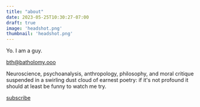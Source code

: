 ```yaml
---
title: "about"
date: 2023-05-25T10:30:27-07:00
draft: true
image: 'headshot.png'
thumbnail: 'headshot.png'
---
```


Yo. I am a guy.

bth@batholomy.ooo


Neuroscience, psychoanalysis, anthropology, philosophy, and moral critique suspended in a swirling dust cloud of earnest poetry: if it's not profound it should at least be funny to watch me try.


[subscribe](https://tinyletter.com/bartholomy)
